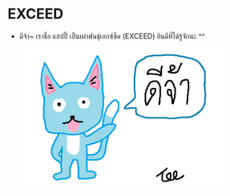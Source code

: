 # EXCEED

- ดีจ้า~ เราชื่อ แฮปปี้ เป็นเผ่าพันธุ์เอกซ์ซีด (EXCEED) ยินดีที่ได้รู้จักนะ ^^
  
  <img src="https://raw.githubusercontent.com/L0rdT33z/EXCEED/main/img/HAPPY.jpg" title="" alt="HAPPY.jpg" width="407">